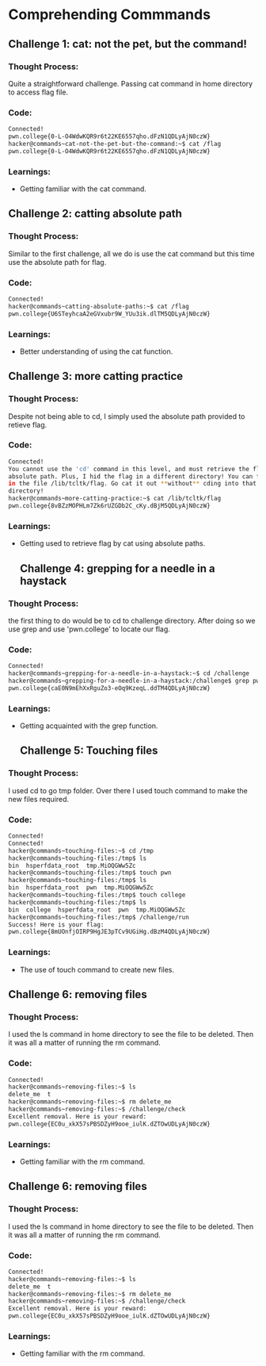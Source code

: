 # Comprehending Commmands

## Challenge 1: cat: not the pet, but the command!

### Thought Process:
Quite a straightforward challenge. Passing cat command in home directory to access flag file.

### Code:
```bash
Connected!
pwn.college{0-L-O4WdwKQR9r6t22KE6557qho.dFzN1QDLyAjN0czW}
hacker@commands~cat-not-the-pet-but-the-command:~$ cat /flag
pwn.college{0-L-O4WdwKQR9r6t22KE6557qho.dFzN1QDLyAjN0czW}
```
### Learnings:
- Getting familiar with the cat command.

## Challenge 2: catting absolute path

### Thought Process:
Similar to the first challenge, all we do is use the cat command but this time use the absolute path for flag.

### Code:
```bash
Connected!
hacker@commands~catting-absolute-paths:~$ cat /flag
pwn.college{U6STeyhcaA2eGVxubr9W_YUu3ik.dlTM5QDLyAjN0czW}
```
### Learnings:
- Better understanding of using the cat function.

## Challenge 3: more catting practice

### Thought Process:
Despite not being able to cd, I simply used the absolute path provided to retieve flag.

### Code:
```bash
Connected!
You cannot use the 'cd' command in this level, and must retrieve the flag by
absolute path. Plus, I hid the flag in a different directory! You can find it
in the file /lib/tcltk/flag. Go cat it out **without** cding into that
directory!
hacker@commands~more-catting-practice:~$ cat /lib/tcltk/flag
pwn.college{8vBZzMOPHLm7Zk6rUZGDb2C_cKy.dBjM5QDLyAjN0czW}
```
### Learnings:
- Getting used to retrieve flag by cat using absolute paths.

  ## Challenge 4: grepping for a needle in a haystack

### Thought Process:
the first thing to do would be to cd to challenge directory. After doing so we use grep and use 'pwn.college' to locate our flag.

### Code:
```bash
Connected!
hacker@commands~grepping-for-a-needle-in-a-haystack:~$ cd /challenge
hacker@commands~grepping-for-a-needle-in-a-haystack:/challenge$ grep pwn.college /challenge/data.txt
pwn.college{caE0N9mEhXxRguZo3-eOq9KzeqL.ddTM4QDLyAjN0czW}

```
### Learnings:
- Getting acquainted with the grep function.
  

    ## Challenge 5: Touching files

### Thought Process:
I used cd to go tmp folder. Over there I used touch command to make the new files required.

### Code:
```bash
Connected!
Connected!
hacker@commands~touching-files:~$ cd /tmp
hacker@commands~touching-files:/tmp$ ls
bin  hsperfdata_root  tmp.MiOQGWw5Zc
hacker@commands~touching-files:/tmp$ touch pwn
hacker@commands~touching-files:/tmp$ ls
bin  hsperfdata_root  pwn  tmp.MiOQGWw5Zc
hacker@commands~touching-files:/tmp$ touch college
hacker@commands~touching-files:/tmp$ ls
bin  college  hsperfdata_root  pwn  tmp.MiOQGWw5Zc
hacker@commands~touching-files:/tmp$ /challenge/run
Success! Here is your flag:
pwn.college{8mUOnfjOIRP9HgJE3pTCv9UGiHg.dBzM4QDLyAjN0czW}
```
### Learnings:
- The use of touch command to create new files.

## Challenge 6: removing files

### Thought Process:
I used the ls command in home directory to see the file to be deleted. Then it was all a matter of running the rm command.

### Code:
```bash
Connected!
hacker@commands~removing-files:~$ ls
delete_me  t
hacker@commands~removing-files:~$ rm delete_me
hacker@commands~removing-files:~$ /challenge/check
Excellent removal. Here is your reward:
pwn.college{EC0u_xkX57sPBSDZyH9ooe_iulK.dZTOwUDLyAjN0czW}
```
### Learnings:
- Getting familiar with the rm command.

## Challenge 6: removing files

### Thought Process:
I used the ls command in home directory to see the file to be deleted. Then it was all a matter of running the rm command.

### Code:
```bash
Connected!
hacker@commands~removing-files:~$ ls
delete_me  t
hacker@commands~removing-files:~$ rm delete_me
hacker@commands~removing-files:~$ /challenge/check
Excellent removal. Here is your reward:
pwn.college{EC0u_xkX57sPBSDZyH9ooe_iulK.dZTOwUDLyAjN0czW}
```
### Learnings:
- Getting familiar with the rm command.
